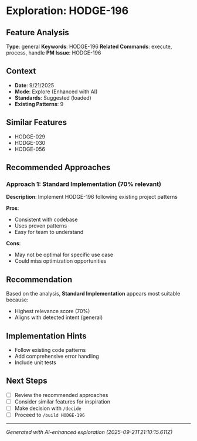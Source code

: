 # Exploration: HODGE-196

## Feature Analysis
**Type**: general
**Keywords**: HODGE-196
**Related Commands**: execute, process, handle
**PM Issue**: HODGE-196

## Context
- **Date**: 9/21/2025
- **Mode**: Explore (Enhanced with AI)
- **Standards**: Suggested (loaded)
- **Existing Patterns**: 9


## Similar Features
- HODGE-029
- HODGE-030
- HODGE-056




## Recommended Approaches


### Approach 1: Standard Implementation (70% relevant)
**Description**: Implement HODGE-196 following existing project patterns

**Pros**:
- Consistent with codebase
- Uses proven patterns
- Easy for team to understand

**Cons**:
- May not be optimal for specific use case
- Could miss optimization opportunities


## Recommendation
Based on the analysis, **Standard Implementation** appears most suitable because:
- Highest relevance score (70%)
- Aligns with detected intent (general)


## Implementation Hints
- Follow existing code patterns
- Add comprehensive error handling
- Include unit tests

## Next Steps
- [ ] Review the recommended approaches
- [ ] Consider similar features for inspiration
- [ ] Make decision with `/decide`
- [ ] Proceed to `/build HODGE-196`

---
*Generated with AI-enhanced exploration (2025-09-21T21:10:15.611Z)*
